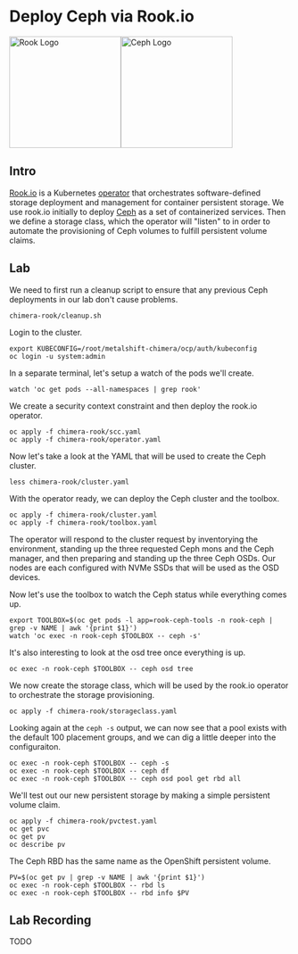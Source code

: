 # Deploy Ceph via Rook.io

<img src="https://landscape.cncf.io/logos/rook.svg" alt="Rook Logo" height="200px"><img src="https://ceph.com/wp-content/uploads/2016/07/Ceph_Logo_Stacked_RGB_120411_fa.png" alt="Ceph Logo" width="200px">

## Intro
[Rook.io](https://rook.io/) is a Kubernetes [operator](https://coreos.com/operators/) that orchestrates software-defined storage deployment and management for container persistent storage. We use rook.io initially to deploy [Ceph](https://ceph.com/) as a set of containerized services. Then we define a storage class, which the operator will "listen" to in order to automate the provisioning of Ceph volumes to fulfill persistent volume claims.

## Lab

We need to first run a cleanup script to ensure that any previous Ceph deployments in our lab don't cause problems.
```
chimera-rook/cleanup.sh
```

Login to the cluster.
```
export KUBECONFIG=/root/metalshift-chimera/ocp/auth/kubeconfig
oc login -u system:admin
```

In a separate terminal, let's setup a watch of the pods we'll create.
```
watch 'oc get pods --all-namespaces | grep rook'
```

We create a security context constraint and then deploy the rook.io operator.
```
oc apply -f chimera-rook/scc.yaml 
oc apply -f chimera-rook/operator.yaml 
```

Now let's take a look at the YAML that will be used to create the Ceph cluster.
```
less chimera-rook/cluster.yaml
```

With the operator ready, we can deploy the Ceph cluster and the toolbox.
```
oc apply -f chimera-rook/cluster.yaml 
oc apply -f chimera-rook/toolbox.yaml 
```

The operator will respond to the cluster request by inventorying the environment, standing up the three requested Ceph mons and the Ceph manager, and then preparing and standing up the three Ceph OSDs. Our nodes are each configured with NVMe SSDs that will be used as the OSD devices.

Now let's use the toolbox to watch the Ceph status while everything comes up.
```
export TOOLBOX=$(oc get pods -l app=rook-ceph-tools -n rook-ceph | grep -v NAME | awk '{print $1}')
watch 'oc exec -n rook-ceph $TOOLBOX -- ceph -s'
```

It's also interesting to look at the osd tree once everything is up.
```
oc exec -n rook-ceph $TOOLBOX -- ceph osd tree
```

We now create the storage class, which will be used by the rook.io operator to orchestrate the storage provisioning.
```
oc apply -f chimera-rook/storageclass.yaml
```

Looking again at the `ceph -s` output, we can now see that a pool exists with the default 100 placement groups, and we can dig a little deeper into the configuraiton.
```
oc exec -n rook-ceph $TOOLBOX -- ceph -s
oc exec -n rook-ceph $TOOLBOX -- ceph df
oc exec -n rook-ceph $TOOLBOX -- ceph osd pool get rbd all
```

We'll test out our new persistent storage by making a simple persistent volume claim.
```
oc apply -f chimera-rook/pvctest.yaml
oc get pvc
oc get pv
oc describe pv
```

The Ceph RBD has the same name as the OpenShift persistent volume.
```
PV=$(oc get pv | grep -v NAME | awk '{print $1}')
oc exec -n rook-ceph $TOOLBOX -- rbd ls
oc exec -n rook-ceph $TOOLBOX -- rbd info $PV
```

## Lab Recording
TODO
